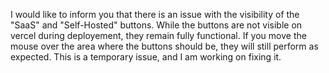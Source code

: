 I would like to inform you that there is an issue with the visibility of the "SaaS" and "Self-Hosted" buttons. While the buttons are not visible on vercel during deployement, they remain fully functional. If you move the mouse over the area where the buttons should be, they will still perform as expected. This is a temporary issue, and I am working on fixing it.
